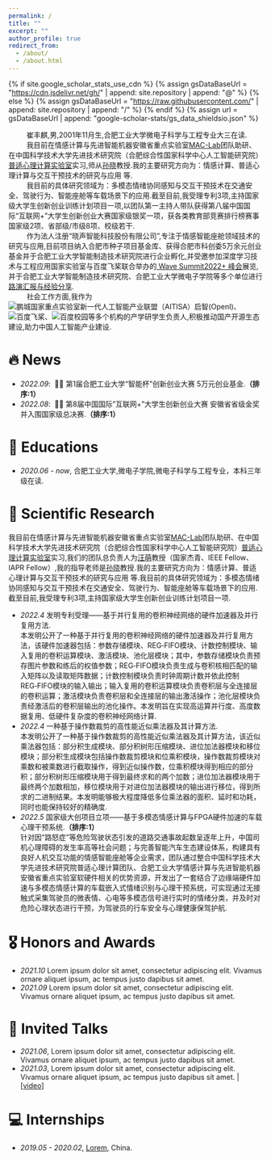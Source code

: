 ```yaml
---
permalink: /
title: ""
excerpt: ""
author_profile: true
redirect_from: 
  - /about/
  - /about.html
---
```


{% if site.google_scholar_stats_use_cdn %}
{% assign gsDataBaseUrl = "https://cdn.jsdelivr.net/gh/" | append: site.repository | append: "@" %}
{% else %}
{% assign gsDataBaseUrl = "https://raw.githubusercontent.com/" | append: site.repository | append: "/" %}
{% endif %}
{% assign url = gsDataBaseUrl | append: "google-scholar-stats/gs_data_shieldsio.json" %}

<span class='anchor' id='about-me'></span>

&emsp; &emsp; 崔丰麒,男,2001年11月生,合肥工业大学微电子科学与工程专业大三在读.<br>&emsp; &emsp; 我目前在情感计算与先进智能机器安徽省重点实验室[MAC-Lab](http://faculty.hfut.edu.cn/sunxiao/zh_CN/index.htm)团队助研、在中国科学技术大学先进技术研究院（合肥综合性国家科学中心人工智能研究院）[普适心理计算实验室](http://iai.ustc.edu.cn/iai/r271.html)实习,师从[孙晓](http://faculty.hfut.edu.cn/sunxiao/zh_CN/index.htm)教授.我的主要研究方向为：情感计算、普适心理计算与交互干预技术的研究与应用 等.<br>&emsp; &emsp; 我目前的具体研究领域为：多模态情绪协同感知与交互干预技术在交通安全、驾驶行为、智能座舱等车载场景下的应用.截至目前,我受理专利3项,主持国家级大学生创新创业训练计划项目一项,以团队第一主持人带队获得第八届中国国际“互联网+”大学生创新创业大赛国家级银奖一项，获各类教育部竞赛排行榜赛事国家级2项、省部级/市级8项、校级若干.<br>&emsp; &emsp; 作为法人注册“晓声智能科技股份有限公司”,专注于情感智能座舱领域技术的研究与应用,目前项目纳入合肥市种子项目基金库、获得合肥市科创委5万余元创业基金并于合肥工业大学智能制造技术研究院进行企业孵化,并受邀参加深度学习技术与工程应用国家实验室与百度飞桨联合举办的[ Wave Summit2022+ 峰会](https://www.wavesummit.com.cn/)展览,并于合肥工业大学智能制造技术研究院、合肥工业大学微电子学院等多个单位进行[路演汇报与经验分享](http://news.hfut.edu.cn/info/1017/51049.htm).<br>&emsp; &emsp; 社会工作方面,我作为![鹏城国家重点实验室新一代人工智能产业联盟（AITISA）启智(OpenI)](./images/pengcheng.png)、![百度飞桨](./images/linghangtuan.png)、![百度校园](./images/baidu.png)等多个机构的产学研学生负责人,积极推动国产开源生态建设,助力中国人工智能产业建设.


# 🔥 News
- *2022.09*: &nbsp;🎉🎉  第1届合肥工业大学“智能杯”创新创业大赛 5万元创业基金.**（排序:1）**  
- *2022.08*: &nbsp;🎉🎉  第8届中国国际”互联网+”大学生创新创业大赛 安徽省省级金奖 并入围国家级总决赛.**（排序:1）**   

# 📖 Educations
- *2020.06 - now*, 合肥工业大学,微电子学院,微电子科学与工程专业，本科三年级在读. 


# 📝 Scientific Research 
我目前在情感计算与先进智能机器安徽省重点实验室[MAC-Lab](http://faculty.hfut.edu.cn/sunxiao/zh_CN/index.htm)团队助研、在中国科学技术大学先进技术研究院（合肥综合性国家科学中心人工智能研究院）[普适心理计算实验室](http://iai.ustc.edu.cn/iai/r271.html)实习,我们的团队总负责人为[汪萌](http://faculty.hfut.edu.cn/wm12/zh_CN/index.htm)教授（国家杰青、IEEE Fellow、IAPR Fellow）,我的指导老师是[孙晓](http://faculty.hfut.edu.cn/sunxiao/zh_CN/index.htm)教授.我的主要研究方向为：情感计算、普适心理计算与交互干预技术的研究与应用 等.我目前的具体研究领域为：多模态情绪协同感知与交互干预技术在交通安全、驾驶行为、智能座舱等车载场景下的应用.截至目前,我受理专利3项,主持国家级大学生创新创业训练计划项目一项.    

- *2022.4* 发明专利受理——基于并行复用的卷积神经网络的硬件加速器及并行复用方法.<br>本发明公开了一种基于并行复用的卷积神经网络的硬件加速器及并行复用方法，该硬件加速器包括：参数存储模块、REG‑FIFO模块、计数控制模块、输入复用的卷积运算模块、激活模块、池化层模块；其中，参数存储模块负责预存图片参数和练后的权值参数；REG‑FIFO模块负责生成与卷积核相匹配的输入矩阵以及读取矩阵数据；计数控制模块负责时钟周期计数并依此控制REG‑FIFO模块的输入输出；输入复用的卷积运算模块负责卷积层与全连接层的卷积运算；激活模块负责卷积层和全连接层的输出激活操作；池化层模块负责经激活后的卷积层输出的池化操作。本发明旨在实现高运算并行度、高度数据复用、低硬件复杂度的卷积神经网络计算.  
- *2022.4* 一种基于操作数裁剪的高性能近似乘法器及其计算方法.<br>本发明公开了一种基于操作数裁剪的高性能近似乘法器及其计算方法，该近似乘法器包括：部分积生成模块、部分积树形压缩模块、进位加法器模块和移位模块；部分积生成模块包括操作数裁剪模块和位乘积模块，操作数裁剪模块对乘数和被乘数进行截取操作，得到近似操作数，位乘积模块得到相应的部分积；部分积树形压缩模块用于得到最终求和的两个加数；进位加法器模块用于最终两个加数相加，移位模块用于对进位加法器模块的输出进行移位，得到所求的二进制结果。本发明能够极大程度降低多位乘法器的面积、延时和功耗，同时也能保持较好的精确度.
- *2022.5* 国家级大创项目立项——基于多模态情感计算与FPGA硬件加速的车载心理干预系统.**（排序:1）** <br>针对因“路怒症”等危险驾驶状态引发的道路交通事故起数呈逐年上升，中国司机心理障碍的发生率高等社会问题；与完善智能汽车生态建设体系，构建具有良好人机交互功能的情感智能座舱等企业需求，团队通过整合中国科学技术大学先进技术研究院普适心理计算团队、合肥工业大学情感计算与先进智能机器安徽省重点实验室软硬件相关的优势资源，开发出了一套结合了边缘端硬件加速与多模态情感计算的车载嵌入式情绪识别与心理干预系统，可实现通过无接触式采集驾驶员的微表情、心电等多模态信号进行实时的情绪分类，并及时对危险心理状态进行干预，为驾驶员的行车安全与心理健康保驾护航.

# 🎖 Honors and Awards
- *2021.10* Lorem ipsum dolor sit amet, consectetur adipiscing elit. Vivamus ornare aliquet ipsum, ac tempus justo dapibus sit amet. 
- *2021.09* Lorem ipsum dolor sit amet, consectetur adipiscing elit. Vivamus ornare aliquet ipsum, ac tempus justo dapibus sit amet. 


# 💬 Invited Talks
- *2021.06*, Lorem ipsum dolor sit amet, consectetur adipiscing elit. Vivamus ornare aliquet ipsum, ac tempus justo dapibus sit amet. 
- *2021.03*, Lorem ipsum dolor sit amet, consectetur adipiscing elit. Vivamus ornare aliquet ipsum, ac tempus justo dapibus sit amet.  \| [\[video\]](https://github.com/)

# 💻 Internships
- *2019.05 - 2020.02*, [Lorem](https://github.com/), China.
